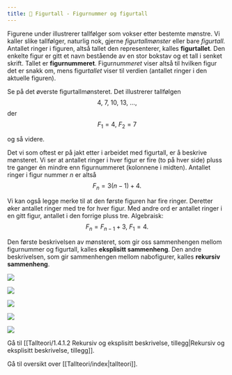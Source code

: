 ```yaml
---
title: 📄 Figurtall - Figurnummer og figurtall
---
```



Figurene under illustrerer tallfølger som vokser etter bestemte mønstre. Vi kaller slike tallfølger, naturlig nok, gjerne *figurtallmønster* eller bare *figurtall.* Antallet ringer i figuren, altså tallet den representerer, kalles **figurtallet**. Den enkelte figur er gitt et navn bestående av en stor bokstav og et tall i senket skrift. Tallet er **figurnummeret**. Figur*nummeret* viser altså til hvilken figur det er snakk om, mens figur*tallet* viser til verdien (antallet ringer i den aktuelle figuren).

Se på det øverste figurtallmønsteret. Det illustrerer tallfølgen 
$$
4,\ 7,\ 10,\ 13,\ \ldots,
$$
der 
$$
F_{1} = 4,\ F_{2} = 7
$$

og så videre.

Det vi som oftest er på jakt etter i arbeidet med figurtall, er å beskrive mønsteret. Vi ser at antallet ringer i hver figur er fire (to på hver side) pluss tre ganger én mindre enn figurnummeret (kolonnene i midten). Antallet ringer i figur nummer $n$ er altså
$$
F_{n} = 3(n - 1) + 4.
$$

Vi kan også legge merke til at den første figuren har fire ringer. Deretter øker antallet ringer med tre for hver figur. Med andre ord er antallet ringer i en gitt figur, antallet i den forrige pluss tre. Algebraisk: 
$$
F_{n} = F_{n - 1} + 3,\ F_{1} = 4.
$$

Den første beskrivelsen av mønsteret, som gir oss sammenhengen mellom figurnummer og figurtall, kalles **eksplisitt sammenheng**. Den andre beskrivelsen, som gir sammenhengen mellom nabofigurer, kalles **rekursiv sammenheng**.


![](Files/media/image6.png)



![](Files/media/image7.png)



![](Files/media/image8.png)


![](Files/media/image9.png)

![](Files/media/image10.png)



Gå til [[Tallteori/1.4.1.2 Rekursiv og eksplisitt beskrivelse, tillegg|Rekursiv og eksplisitt beskrivelse, tillegg]].


Gå til oversikt over [[Tallteori/index|tallteori]].